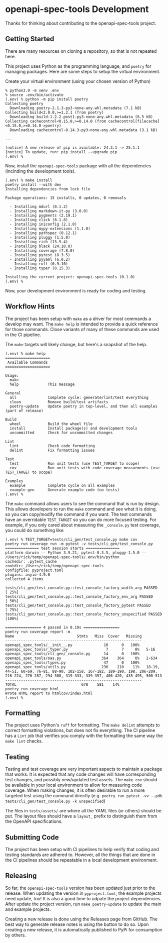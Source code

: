 # openapi-spec-tools Development

Thanks for thinking about contributing to the openapi-spec-tools project.

## Getting Started

There are many resources on cloning a repository, so that is not repeated here. 

This project uses Python as the programming language, and `poetry` for managing packages. Here are some steps to setup the virtual environment.

Create your virtual environment (using your chosen version of Python)
```terminal
% python3.9 -m venv .env
% source .env/bin/activate
(.env) % python -m pip install poetry
Collecting poetry
  Downloading poetry-2.1.3-py3-none-any.whl.metadata (7.1 kB)
Collecting build<2.0.0,>=1.2.1 (from poetry)
  Downloading build-1.2.2.post1-py3-none-any.whl.metadata (6.5 kB)
Collecting cachecontrol<0.15.0,>=0.14.0 (from cachecontrol[filecache]<0.15.0,>=0.14.0->poetry)
  Downloading cachecontrol-0.14.3-py3-none-any.whl.metadata (3.1 kB)

...

[notice] A new release of pip is available: 24.3.1 -> 25.1.1
[notice] To update, run: pip install --upgrade pip
(.env) %
```

Now, install the `openapi-spec-tools` package with all the dependencies (incinding the development tools).

```terminal
(.env) % make install
poetry install --with dev
Installing dependencies from lock file

Package operations: 15 installs, 0 updates, 0 removals

  - Installing mdurl (0.1.2)
  - Installing markdown-it-py (3.0.0)
  - Installing pygments (2.19.1)
  - Installing click (8.1.8)
  - Installing iniconfig (2.1.0)
  - Installing mypy-extensions (1.1.0)
  - Installing pathspec (0.12.1)
  - Installing pluggy (1.5.0)
  - Installing rich (13.9.4)
  - Installing black (24.10.0)
  - Installing coverage (7.8.0)
  - Installing pytest (8.3.5)
  - Installing pyyaml (6.0.2)
  - Installing ruff (0.9.10)
  - Installing typer (0.15.3)

Installing the current project: openapi-spec-tools (0.1.0)
(.env) % 
```

Now, your development environment is ready for coding and testing.

## Workflow Hints

The project has been setup with `make` as a driver for most commands a develop may want. The `make help` is intended to provide a quick reference for those commands. Close variants of many of these commands are used in the CI pipeline.

The `make` targets will likely change, but here's a snapshot of the help. 

```terminal
(.env) % make help
====================
 Available Commands
====================

Usage:
  make 
  help             This message

General
  all              Complete cycle: generate/lint/test everything
  clean            Remove build/test artifacts
  poetry-update    Update poetry in top-level, and then all examples (part of release)

Build
  wheel            Build the wheel file
  install          Install package(s) and development tools
  uncommitted      Check for uncommitted changes

Lint
  lint             Check code formatting
  delint           Fix formatting issues

Test
  test             Run unit tests (use TEST_TARGET to scope)
  cov              Run unit tests with code coverage measurments (use TEST_TARGET to scope)

Examples
  example          Complete cycle on all examples
  example-gen      Generate example code (no tests)
(.env) % 
```

The `make` command allows users to see the command that is run by design. This allows developers to run the `make` command and see what it is doing, so you can copy/modify the command if you want. The test commands have an overridable `TEST_TARGET` so you can do more focused testing. For example, if you only cared about measuring the `_console.py` test coverage, you could do something like:

```terminal
(.env) % TEST_TARGET=tests/cli_gen/test_console.py make cov
poetry run coverage run -m pytest -v tests/cli_gen/test_console.py
=============== test session starts ===============
platform darwin -- Python 3.9.21, pytest-8.3.5, pluggy-1.5.0 -- /Users/rick/temp/openapi-spec-tools/.env/bin/python
cachedir: .pytest_cache
rootdir: /Users/rick/temp/openapi-spec-tools
configfile: pyproject.toml
plugins: anyio-4.9.0
collected 4 items

tests/cli_gen/test_console.py::test_console_factory_width_arg PASSED                 [ 25%]
tests/cli_gen/test_console.py::test_console_factory_env_arg PASSED                   [ 50%]
tests/cli_gen/test_console.py::test_console_factory_pytest PASSED                    [ 75%]
tests/cli_gen/test_console.py::test_console_factory_unspecified PASSED               [100%]

================ 4 passed in 0.19s ================
poetry run coverage report -m
Name                            Stmts   Miss  Cover   Missing
-------------------------------------------------------------
openapi_spec_tools/__init__.py              10      0   100%
openapi_spec_tools/_typer.py                 7      7     0%   5-16
openapi_spec_tools/cli_gen/_console.py      14      0   100%
openapi_spec_tools/oas.py                  364    364     0%   2-634
openapi_spec_tools/types.py                 47      0   100%
openapi_spec_tools/utils.py                236    210    11%   18-19, 44-51, 60-69, 76-81, 88-90, 102-158, 167-182, 189-190, 198, 206-209, 216-224, 276-287, 294-308, 319-333, 339-357, 406-420, 435-495, 500-513
-------------------------------------------------------------
TOTAL                             678    581    14%
poetry run coverage html
Wrote HTML report to htmlcov/index.html
(.env) % 
```

## Formatting

The project uses Python's `ruff` for formatting. The `make delint` attempts to correct formatting violations, but does not fix everything. The CI pipeline has a `Lint` job that verifies you comply with the formatting the same way the `make lint` checks.

## Testing

Testing and test coverage are very important aspects to maintain a package that works. It is expected that any code changes will have corresponding test changes, and possibly new/updated test assets. The `make cov` should be available in your local environment to allow for measuring code coverage. When making changes, it is often desirable to run a more targeted test using the command directly (e.g. `poetry run pytest -vv --pdb tests/cli_gen/test_console.py -k unspecified`)

The files in `tests/assets/` are where all the YAML files (or others) should be put. The layout files should have a `layout_` prefix to distinguish them from the OpenAPI specifications.

## Submitting Code

The project has been setup with CI pipelines to help verify that coding and testing standards are adhered to. However, all the things that are done in the CI pipelines should be repeatable in a local development environment.

## Releasing

So far, the `openapi-spec-tools` version has been updated just prior to the release. When updating the version in `pyproject.toml`, the example projects need update, too! It is also a good time to udpate the project dependencies. After update the project version, run `make poetry-update` to update the main and example projects.

Creating a new release is done using the Releases page from GitHub. The best way to generate release notes is using the button to do so. Upon creating a new release, it is automatically published to PyPi for consumption by others.
